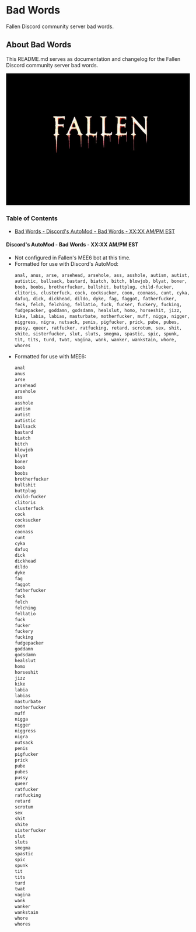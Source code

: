 # Bad Words
Fallen Discord community server bad words.

## About Bad Words
This README.md serves as documentation and changelog for the Fallen Discord community server bad words.

![alttext](/Images/Fallen%20-%20Server%20Icon%20-%20545x390.png)

### Table of Contents
* [Bad Words - Discord's AutoMod - Bad Words - XX:XX AM/PM EST](#discords-automod---bad-words---xxxx-ampm-est)

#### Discord's AutoMod - Bad Words - XX:XX AM/PM EST
* Not configured in Fallen's MEE6 bot at this time.
* Formatted for use with Discord's AutoMod:
    ```
    anal, anus, arse, arsehead, arsehole, ass, asshole, autism, autist, autistic, ballsack, bastard, biatch, bitch, blowjob, blyat, boner, boob, boobs, brotherfucker, bullshit, buttplug, child-fucker, clitoris, clusterfuck, cock, cocksucker, coon, coonass, cunt, cyka, dafuq, dick, dickhead, dildo, dyke, fag, faggot, fatherfucker, feck, felch, felching, fellatio, fuck, fucker, fuckery, fucking, fudgepacker, goddamn, godsdamn, healslut, homo, horseshit, jizz, kike, labia, labias, masturbate, motherfucker, muff, nigga, nigger, niggress, nigra, nutsack, penis, pigfucker, prick, pube, pubes, pussy, queer, ratfucker, ratfucking, retard, scrotum, sex, shit, shite, sisterfucker, slut, sluts, smegma, spastic, spic, spunk, tit, tits, turd, twat, vagina, wank, wanker, wankstain, whore, whores
    ```
* Formatted for use with MEE6:
    ```
    anal
    anus
    arse
    arsehead
    arsehole
    ass
    asshole
    autism
    autist
    autistic
    ballsack
    bastard
    biatch
    bitch
    blowjob
    blyat
    boner
    boob
    boobs
    brotherfucker
    bullshit
    buttplug
    child-fucker
    clitoris
    clusterfuck
    cock
    cocksucker
    coon
    coonass
    cunt
    cyka
    dafuq
    dick
    dickhead
    dildo
    dyke
    fag
    faggot
    fatherfucker
    feck
    felch
    felching
    fellatio
    fuck
    fucker
    fuckery
    fucking
    fudgepacker
    goddamn
    godsdamn
    healslut
    homo
    horseshit
    jizz
    kike
    labia
    labias
    masturbate
    motherfucker
    muff
    nigga
    nigger
    niggress
    nigra
    nutsack
    penis
    pigfucker
    prick
    pube
    pubes
    pussy
    queer
    ratfucker
    ratfucking
    retard
    scrotum
    sex
    shit
    shite
    sisterfucker
    slut
    sluts
    smegma
    spastic
    spic
    spunk
    tit
    tits
    turd
    twat
    vagina
    wank
    wanker
    wankstain
    whore
    whores
    ```